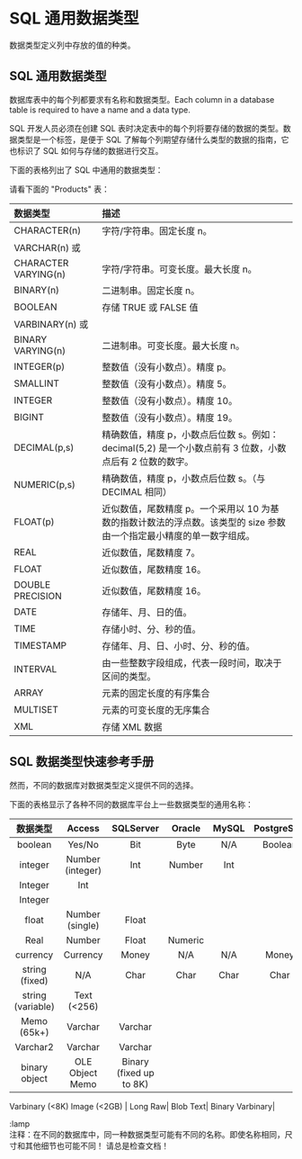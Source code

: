 # SQL 通用数据类型

数据类型定义列中存放的值的种类。

## SQL 通用数据类型

数据库表中的每个列都要求有名称和数据类型。Each column in a database table is required to have a name and a data type.

SQL 开发人员必须在创建 SQL 表时决定表中的每个列将要存储的数据的类型。数据类型是一个标签，是便于 SQL 了解每个列期望存储什么类型的数据的指南，它也标识了 SQL 如何与存储的数据进行交互。

下面的表格列出了 SQL 中通用的数据类型：



请看下面的 "Products" 表：

|数据类型|	描述|
|:----|:-----|
|CHARACTER(n)|	字符/字符串。固定长度 n。|
|VARCHAR(n) 或
CHARACTER VARYING(n)|	字符/字符串。可变长度。最大长度 n。|
|BINARY(n)	|二进制串。固定长度 n。|
|BOOLEAN	|存储 TRUE 或 FALSE 值|
|VARBINARY(n) 或
BINARY VARYING(n)|	二进制串。可变长度。最大长度 n。|
|INTEGER(p)	|整数值（没有小数点）。精度 p。|
|SMALLINT	|整数值（没有小数点）。精度 5。|
|INTEGER	|整数值（没有小数点）。精度 10。|
|BIGINT	    |整数值（没有小数点）。精度 19。|
|DECIMAL(p,s)	|精确数值，精度 p，小数点后位数 s。例如：decimal(5,2) 是一个小数点前有 3 位数，小数点后有 2 位数的数字。|
|NUMERIC(p,s)	|精确数值，精度 p，小数点后位数 s。（与 DECIMAL 相同）|
|FLOAT(p)	|近似数值，尾数精度 p。一个采用以 10 为基数的指数计数法的浮点数。该类型的 size 参数由一个指定最小精度的单一数字组成。|
|REAL	|近似数值，尾数精度 7。|
|FLOAT	|近似数值，尾数精度 16。|
|DOUBLE PRECISION	|近似数值，尾数精度 16。|
|DATE	|存储年、月、日的值。|
|TIME	|存储小时、分、秒的值。|
|TIMESTAMP	|存储年、月、日、小时、分、秒的值。|
|INTERVAL	|由一些整数字段组成，代表一段时间，取决于区间的类型。|
|ARRAY	|元素的固定长度的有序集合|
|MULTISET	|元素的可变长度的无序集合|
|XML	|存储 XML 数据|

## SQL 数据类型快速参考手册
然而，不同的数据库对数据类型定义提供不同的选择。

下面的表格显示了各种不同的数据库平台上一些数据类型的通用名称：

|数据类型	|Access	|SQLServer	|Oracle	|MySQL	|PostgreSQL|
|:-----:|:-----:|:-----:|:-----:|:-----:|:-----:|
|boolean	|Yes/No|	Bit|	Byte	|N/A	|Boolean|
|integer	|Number (integer)	|Int	|Number	|Int
Integer|	Int
Integer|
|float	|Number (single)	|Float
Real	|Number	|Float	|Numeric|
|currency	|Currency	|Money	|N/A	|N/A	|Money|
|string (fixed)	|N/A	|Char	|Char	|Char	|Char|
|string (variable)	|Text (<256)
Memo (65k+)|	Varchar	|Varchar
Varchar2|	Varchar|	Varchar|
|binary object	|OLE Object Memo	|Binary (fixed up to 8K)
Varbinary (<8K)
Image (<2GB) |	Long
Raw|	Blob
Text|	Binary
Varbinary|

:lamp	
注释：在不同的数据库中，同一种数据类型可能有不同的名称。即使名称相同，尺寸和其他细节也可能不同！ 请总是检查文档！